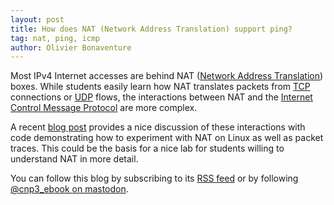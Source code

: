 ```yaml
---
layout: post
title: How does NAT (Network Address Translation) support ping?
tag: nat, ping, icmp
author: Olivier Bonaventure
---
```


Most IPv4 Internet accesses are behind NAT ([Network Address Translation](https://datatracker.ietf.org/doc/html/rfc1631.html)) boxes. While students easily learn how NAT translates packets from [TCP](https://beta.computer-networking.info/syllabus/default/protocols/tcp.html?highlight=tcp) connections or [UDP](https://beta.computer-networking.info/syllabus/default/protocols/udp.html?highlight=udp) flows, the interactions between NAT and the [Internet Control Message Protocol](https://www.rfc-editor.org/rfc/rfc792) are more complex.

A recent [blog post](https://devnonsense.com/posts/how-does-linux-nat-a-ping/) provides a nice discussion of these interactions with code demonstrating how to experiment with NAT on Linux as well as packet traces. This could be the basis for a nice lab for students willing to understand NAT in more detail.

You can follow this blog by subscribing to its [RSS feed](http://blog.computer-networking.info/feed.xml) or by following [@cnp3_ebook on mastodon](https://mastodon.acm.org/@cnp3_ebook). 
